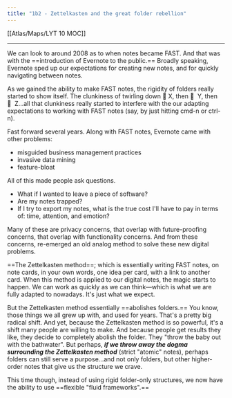 ```yaml
---
title: "1b2 - Zettelkasten and the great folder rebellion"
---
```


[[Atlas/Maps/LYT 10 MOC]]

---

We can look to around 2008 as to when notes became FAST. And that was with the ==introduction of Evernote to the public.== Broadly speaking, Evernote sped up our expectations for creating new notes, and for quickly navigating between notes.  
  
As we gained the ability to make FAST notes, the rigidity of folders really started to show itself. The clunkiness of twirling down 📂 X, then 📂  Y, then 📂  Z...all that clunkiness really started to interfere with the our adapting expectations to working with FAST notes (say, by just hitting cmd-n or ctrl-n).   
  
Fast forward several years. Along with FAST notes, Evernote came with other problems: 

-   misguided business management practices
-   invasive data mining
-   feature-bloat

All of this made people ask questions. 

-   What if I wanted to leave a piece of software? 
-   Are my notes trapped?
-   If I try to export my notes, what is the true cost I'll have to pay in terms of: time, attention, and emotion?

Many of these are privacy concerns, that overlap with future-proofing concerns, that overlap with functionality concerns. And from these concerns, re-emerged an old analog method to solve these new digital problems.  
  
==The Zettelkasten method==; which is essentially writing FAST notes, on note cards, in your own words, one idea per card, with a link to another card. When this method is applied to our digital notes, the magic starts to happen. We can work as quickly as we can think—which is what we are fully adapted to nowadays. It's just what we expect.   
  
But the Zettelkasten method essentially ==abolishes folders.== You know, those things we all grew up with, and used for years. That's a pretty big radical shift. And yet, because the Zettelkasten method is so powerful, it's a shift many people are willing to make. And because people get results they like, they decide to completely abolish the folder. They "throw the baby out with the bathwater". But perhaps, **_if we throw away the dogma surrounding the Zettelkasten method_** (strict "atomic" notes), perhaps folders can still serve a purpose...and not only folders, but other higher-order notes that give us the structure we crave.  
  
This time though, instead of using rigid folder-only structures, we now have the ability to use ==flexible "fluid frameworks".==
